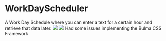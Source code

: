 # WorkDayScheduler

A Work Day Schedule where you can enter a text for a certain hour and retrieve that data later.
![](workday1.png)
![](workday2.png)
Had some issues implementing the Bulma CSS Framework
